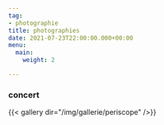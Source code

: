 ```yaml
---
tag:
- photographie
title: photographies
date: 2021-07-23T22:00:00.000+00:00
menu:
  main:
    weight: 2

---
```

### concert
{{< gallery dir="/img/gallerie/periscope" />}}